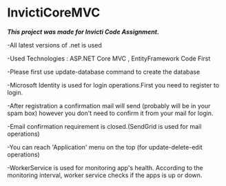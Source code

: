 # InvictiCoreMVC

***This project was made for Invicti Code Assignment.***

-All latest versions of .net is used

-Used Technologies : ASP.NET Core MVC , EntityFramework Code First

-Please first use update-database command to create the database

-Microsoft Identity is used for login operations.First you need to register to login.

-After registration a confirmation mail will send (probably will be in your spam box) however you don't need to confirm it from your mail for login.

-Email confirmation requirement is closed.(SendGrid is used for mail operations)

-You can reach 'Application' menu on the top (for update-delete-edit operations)

-WorkerService is used for monitoring app's health. According to the monitoring interval, worker service checks if the apps is up or down.

